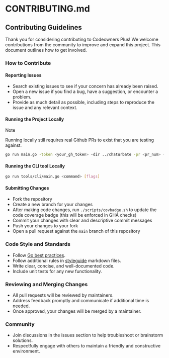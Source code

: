 # CONTRIBUTING.md

## Contributing Guidelines

Thank you for considering contributing to Codeowners Plus! We welcome contributions from the community to improve and expand this project. This document outlines how to get involved.

### How to Contribute

#### Reporting Issues

* Search existing issues to see if your concern has already been raised.
* Open a new issue if you find a bug, have a suggestion, or encounter a problem.
* Provide as much detail as possible, including steps to reproduce the issue and any relevant context.

#### Running the Project Locally

> [!Note]
> Running locally still requires real Github PRs to exist that you are testing against.

```bash
go run main.go -token <your_gh_token> -dir ../chaturbate -pr <pr_num> -repo multimediallc/chaturbate -v true -quiet=true
```

#### Running the CLI tool Locally

```bash
go run tools/cli/main.go <command> [flags]
```

#### Submitting Changes

* Fork the repository
* Create a new branch for your changes
* After making code changes, run `./scripts/covbadge.sh` to update the code coverage badge (this will be enforced in GHA checks)
* Commit your changes with clear and descriptive commit messages
* Push your changes to your fork
* Open a pull request against the `main` branch of this repository

### Code Style and Standards

* Follow [Go best practices](https://go.dev/doc/effective_go).
* Follow additional rules in [styleguide](styleguide/) markdown files.
* Write clear, concise, and well-documented code.
* Include unit tests for any new functionality.

### Reviewing and Merging Changes

* All pull requests will be reviewed by maintainers.
* Address feedback promptly and communicate if additional time is needed.
* Once approved, your changes will be merged by a maintainer.

### Community

* Join discussions in the issues section to help troubleshoot or brainstorm solutions.
* Respectfully engage with others to maintain a friendly and constructive environment.
